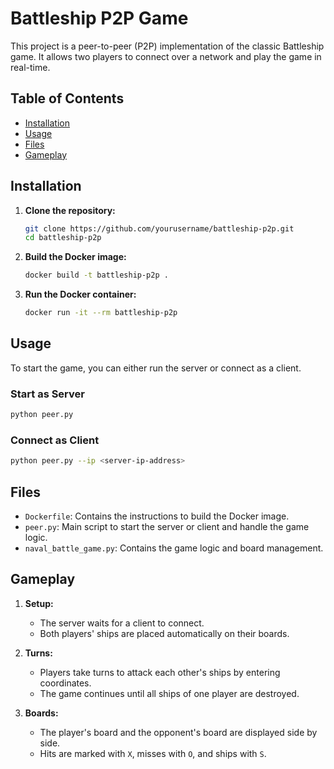 # Battleship P2P Game

This project is a peer-to-peer (P2P) implementation of the classic Battleship game. It allows two players to connect over a network and play the game in real-time.

## Table of Contents

- [Installation](#installation)
- [Usage](#usage)
- [Files](#files)
- [Gameplay](#gameplay) 

## Installation

1. **Clone the repository:**
    ```sh
    git clone https://github.com/yourusername/battleship-p2p.git
    cd battleship-p2p
    ```

2. **Build the Docker image:**
    ```sh
    docker build -t battleship-p2p .
    ```

3. **Run the Docker container:**
    ```sh
    docker run -it --rm battleship-p2p
    ```

## Usage

To start the game, you can either run the server or connect as a client.

### Start as Server

```sh
python peer.py
```

### Connect as Client

```sh
python peer.py --ip <server-ip-address>
```

## Files

- `Dockerfile`: Contains the instructions to build the Docker image.
- `peer.py`: Main script to start the server or client and handle the game logic.
- `naval_battle_game.py`: Contains the game logic and board management.

## Gameplay

1. **Setup:**
    - The server waits for a client to connect.
    - Both players' ships are placed automatically on their boards.

2. **Turns:**
    - Players take turns to attack each other's ships by entering coordinates.
    - The game continues until all ships of one player are destroyed.

3. **Boards:**
    - The player's board and the opponent's board are displayed side by side.
    - Hits are marked with `X`, misses with `O`, and ships with `S`.